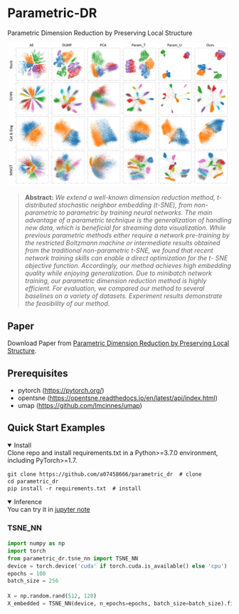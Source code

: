 # Parametric-DR
Parametric Dimension Reduction by Preserving Local Structure

![Teaser image](./img/teaser.png)

> **Abstract:** *We extend a well-known dimension reduction method, t-distributed
stochastic neighbor embedding (t-SNE), from non-parametric to
parametric by training neural networks. The main advantage of a
parametric technique is the generalization of handling new data,
which is beneficial for streaming data visualization. While previous
parametric methods either require a network pre-training by
the restricted Boltzmann machine or intermediate results obtained
from the traditional non-parametric t-SNE, we found that recent
network training skills can enable a direct optimization for the t-
SNE objective function. Accordingly, our method achieves high
embedding quality while enjoying generalization. Due to minibatch
network training, our parametric dimension reduction method
is highly efficient. For evaluation, we compared our method to
several baselines on a variety of datasets. Experiment results demonstrate
the feasibility of our method.*

## Paper
Download Paper from  <a href="https://github.com/a07458666/parametric_dr/blob/main/document/Parametric_t_SNE_main.pdf">Parametric Dimension Reduction by Preserving Local Structure</a>.


## Prerequisites
* pytorch (https://pytorch.org/)
* opentsne (https://opentsne.readthedocs.io/en/latest/api/index.html)
* umap (https://github.com/lmcinnes/umap)

## <div align="left">Quick Start Examples</div>

<details open>
<summary>Install</summary>
Clone repo and install requirements.txt in a Python>=3.7.0 environment, including PyTorch>=1.7.

```
git clone https://github.com/a07458666/parametric_dr  # clone
cd parametric_dr
pip install -r requirements.txt  # install
```
</details>

<details open>
<summary>Inference</summary>
You can try it in <a href="https://github.com/a07458666/parametric_dr/blob/main/tutorial.ipynb">jupyter note</a>

### TSNE_NN
```python
import numpy as np
import torch
from parametric_dr.tsne_nn import TSNE_NN
device = torch.device('cuda' if torch.cuda.is_available() else 'cpu')
epochs = 100
batch_size = 256

X = np.random.rand(512, 128)
X_embedded = TSNE_NN(device, n_epochs=epochs, batch_size=batch_size).fit(X)
```
</details>
